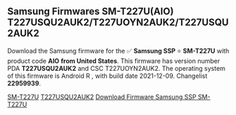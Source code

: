 <h2>Samsung Firmwares SM-T227U(AIO) T227USQU2AUK2/T227UOYN2AUK2/T227USQU2AUK2</h2>
Download the Samsung firmware for the ✅ <strong>Samsung SSP </strong> ⭐ <strong>SM-T227U</strong> with product code <strong>AIO</strong> <strong> from United States</strong>. This firmware has version number PDA <strong>T227USQU2AUK2</strong> and CSC T227UOYN2AUK2. The operating system of this firmware is Android R , with build date 2021-12-09. Changelist <strong>22959939</strong>.


[SM-T227U](https://samfirm.shop/samsung/model/SM-T227U)
[T227USQU2AUK2](https://samfirm.shop/samsung/pda/T227USQU2AUK2)
[Download Firmware Samsung SSP SM-T227U](https://samfirm.shop/samsung/firmware/481545)
